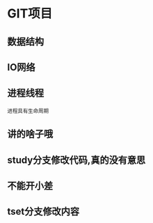 # GIT项目

## 数据结构

## IO网络

## 进程线程
    进程具有生命周期
## 讲的啥子哦


## study分支修改代码,真的没有意思

## 不能开小差

## tset分支修改内容

